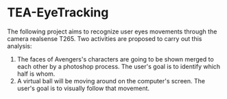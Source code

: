 # TEA-EyeTracking

The following project aims to recognize user eyes movements through the camera realsense T265. Two activities are proposed to carry out this analysis:
1) The faces of Avengers's characters are going to be shown merged to each other by a photoshop process. The user's goal is to identify which half is whom.
2) A virtual ball will be moving around on the computer's screen. The user's goal is to visually follow that movement.
